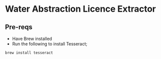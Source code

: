 # Water Abstraction Licence Extractor

## Pre-reqs

- Have Brew installed
- Run the following to install Tesseract;

```brew install tesseract```
